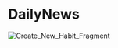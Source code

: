 # DailyNews
![Create_New_Habit_Fragment](https://user-images.githubusercontent.com/67045795/101259508-07ef4f00-374f-11eb-872a-1416ca0b2c3b.png)
